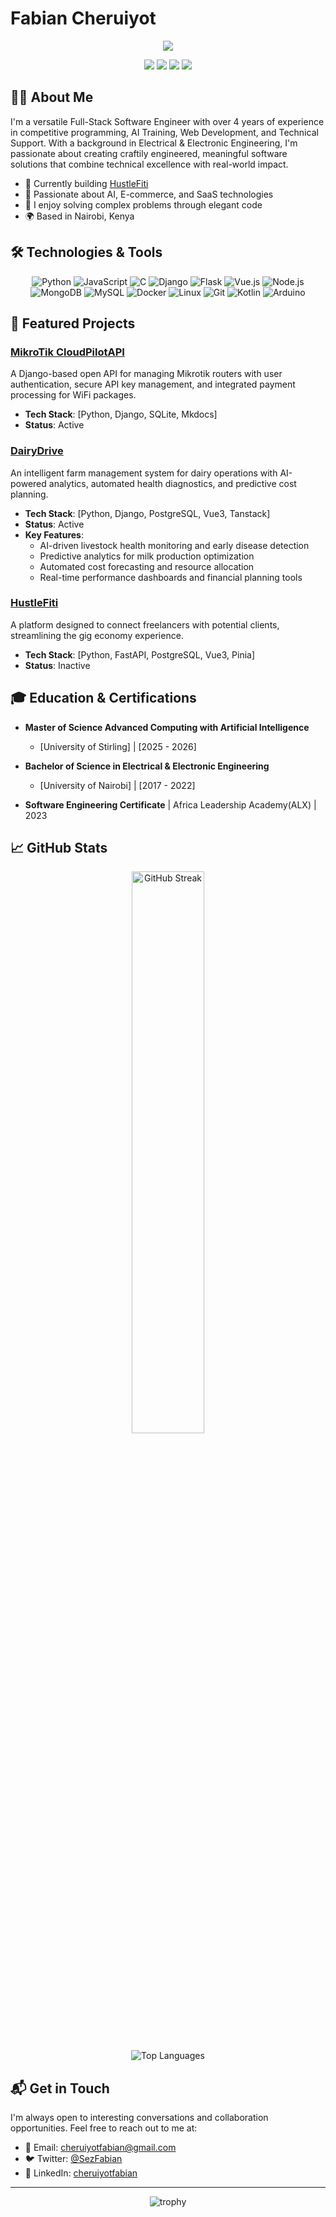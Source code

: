 # Fabian Cheruiyot

<div align="center">
  <img src="https://readme-typing-svg.herokuapp.com/?lines=Full-Stack+Software+Engineer;Electrical+%26+Electronic+Engineer;AI+Powered+Web-Apps&font=Fira%20Code&center=true&width=440&height=45&color=f75c7e&vCenter=true&size=22">
</div>

<p align="center">
  <a href="mailto:cheruiyotfabian@gmail.com"><img src="https://img.shields.io/badge/Email-cheruiyotfabian%40gmail.com-blue?style=flat-square&logo=gmail"></a>
  <a href="https://twitter.com/SezFabian"><img src="https://img.shields.io/badge/Twitter-%40SezFabian-1DA1F2?style=flat-square&logo=twitter"></a>
  <a href="https://linkedin.com/in/cheruiyotfabian"><img src="https://img.shields.io/badge/LinkedIn-cheruiyotfabian-0077B5?style=flat-square&logo=linkedin"></a>
  <a href="https://github.com/sezfabian"><img src="https://komarev.com/ghpvc/?username=sezfabian&label=Profile%20views&color=0e75b6&style=flat-square"></a>
</p>

## 👨‍💻 About Me

I'm a versatile Full-Stack Software Engineer with over 4 years of experience in competitive programming, AI Training, Web Development, and Technical Support. With a background in Electrical & Electronic Engineering, I'm passionate about creating craftily engineered, meaningful software solutions that combine technical excellence with real-world impact.

- 🔭 Currently building [HustleFiti](https://dairydrive.netlify.app)
- 🌱 Passionate about AI, E-commerce, and SaaS technologies
- 🚀 I enjoy solving complex problems through elegant code
- 🌍 Based in Nairobi, Kenya

## 🛠️ Technologies & Tools

<p align="center">
  <img src="https://img.shields.io/badge/Python-3776AB?style=for-the-badge&logo=python&logoColor=white" alt="Python" />
  <img src="https://img.shields.io/badge/JavaScript-F7DF1E?style=for-the-badge&logo=javascript&logoColor=black" alt="JavaScript" />
  <img src="https://img.shields.io/badge/C-00599C?style=for-the-badge&logo=c&logoColor=white" alt="C" />
  <img src="https://img.shields.io/badge/Django-092E20?style=for-the-badge&logo=django&logoColor=white" alt="Django" />
  <img src="https://img.shields.io/badge/Flask-000000?style=for-the-badge&logo=flask&logoColor=white" alt="Flask" />
  <img src="https://img.shields.io/badge/Vue.js-35495E?style=for-the-badge&logo=vue.js&logoColor=4FC08D" alt="Vue.js" />
  <img src="https://img.shields.io/badge/Node.js-43853D?style=for-the-badge&logo=node.js&logoColor=white" alt="Node.js" />
  <img src="https://img.shields.io/badge/MongoDB-4EA94B?style=for-the-badge&logo=mongodb&logoColor=white" alt="MongoDB" />
  <img src="https://img.shields.io/badge/MySQL-005C84?style=for-the-badge&logo=mysql&logoColor=white" alt="MySQL" />
  <img src="https://img.shields.io/badge/Docker-2496ED?style=for-the-badge&logo=docker&logoColor=white" alt="Docker" />
  <img src="https://img.shields.io/badge/Linux-FCC624?style=for-the-badge&logo=linux&logoColor=black" alt="Linux" />
  <img src="https://img.shields.io/badge/Git-F05032?style=for-the-badge&logo=git&logoColor=white" alt="Git" />
  <img src="https://img.shields.io/badge/Kotlin-0095D5?style=for-the-badge&logo=kotlin&logoColor=white" alt="Kotlin" />
  <img src="https://img.shields.io/badge/Arduino-00979D?style=for-the-badge&logo=Arduino&logoColor=white" alt="Arduino" />
</p>

## 📌 Featured Projects

### [MikroTik CloudPilotAPI](https://mikrotik-cloudpilotapi.onrender.com/)
A Django-based open API for managing Mikrotik routers with user authentication, secure API key management, and integrated payment processing for WiFi packages.
- **Tech Stack**: [Python, Django, SQLite, Mkdocs]
- **Status**: Active


### [DairyDrive](https://dairydrive.netlify.app/)
An intelligent farm management system for dairy operations with AI-powered analytics, automated health diagnostics, and predictive cost planning.

- **Tech Stack**: [Python, Django, PostgreSQL, Vue3, Tanstack]
- **Status**: Active
- **Key Features**: 
  - AI-driven livestock health monitoring and early disease detection
  - Predictive analytics for milk production optimization
  - Automated cost forecasting and resource allocation
  - Real-time performance dashboards and financial planning tools


### [HustleFiti](https://github.com/sezfabian/HustleFiti)
A platform designed to connect freelancers with potential clients, streamlining the gig economy experience.
- **Tech Stack**: [Python, FastAPI, PostgreSQL, Vue3, Pinia]
- **Status**: Inactive


## 🎓 Education & Certifications

- **Master of Science Advanced Computing with Artificial Intelligence**
  - [University of Stirling] | [2025 - 2026]

- **Bachelor of Science in Electrical & Electronic Engineering**
  - [University of Nairobi] | [2017 - 2022]
  
<!-- Add any relevant certifications -->
- **Software Engineering Certificate** | Africa Leadership Academy(ALX) | 2023

## 📈 GitHub Stats

<p align="center">
  <img src="https://github-readme-streak-stats.herokuapp.com/?user=sezfabian&theme=radical" alt="GitHub Streak" width="48%" />
</p>

<p align="center">
  <img src="https://github-readme-stats.vercel.app/api/top-langs/?username=sezfabian&layout=compact&theme=radical" alt="Top Languages" />
</p>

## 📬 Get in Touch

I'm always open to interesting conversations and collaboration opportunities. Feel free to reach out to me at:

- 📧 Email: [cheruiyotfabian@gmail.com](mailto:cheruiyotfabian@gmail.com)
- 🐦 Twitter: [@SezFabian](https://twitter.com/SezFabian)
- 💼 LinkedIn: [cheruiyotfabian](http://linkedin.com/in/cheruiyot-fabian-4b9542142)

---

<div align="center">
  <img src="https://github-profile-trophy.vercel.app/?username=sezfabian&theme=radical&row=1&column=6" alt="trophy" />
</div>
